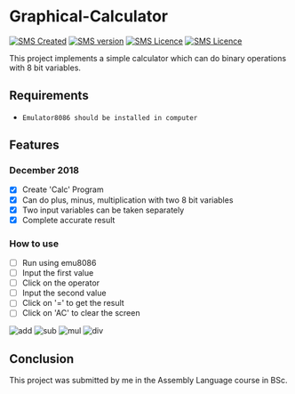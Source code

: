 # Graphical-Calculator

[![SMS Created](https://img.shields.io/badge/Created-December%202018-brightgreen.svg)](#)
[![SMS version](https://img.shields.io/badge/Assembly-blue.svg)](#)
[![SMS Licence](https://img.shields.io/aur/license/yaourt.svg)](#)
[![SMS Licence](https://img.shields.io/badge/Version-beta-orange.svg)](#)

This project implements a simple calculator which can do binary operations with 8 bit variables.



## Requirements

* `Emulator8086 should be installed in computer`



## Features

### December 2018
- [x] Create 'Calc' Program
- [x] Can do plus, minus, multiplication with two 8 bit variables
- [x] Two input variables can be taken separately
- [x] Complete accurate result

### How to use
- [ ] Run using emu8086 
- [ ] Input the first value
- [ ] Click on the operator
- [ ] Input the second value
- [ ] Click on '=' to get the result
- [ ] Click on 'AC' to clear the screen

![add](https://user-images.githubusercontent.com/37344605/49736457-6692a700-fcb4-11e8-81b7-dacb52d32e57.png) ![sub](https://user-images.githubusercontent.com/37344605/49736464-6b575b00-fcb4-11e8-8780-771aaa4df6d6.png)
![mul](https://user-images.githubusercontent.com/37344605/49736471-6f837880-fcb4-11e8-9a88-8791d15bd93d.png) ![div](https://user-images.githubusercontent.com/37344605/49736477-727e6900-fcb4-11e8-8f9b-7d6d96144203.png)



## Conclusion

This project was submitted by me in the Assembly Language course in BSc.



